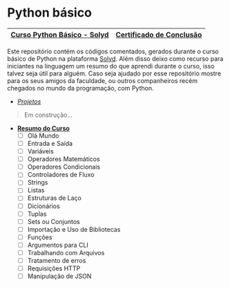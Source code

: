 # Python básico

| [Curso Python Básico - Solyd](https://solyd.com.br/ead/course/python-basico/) | [Certificado de Conclusão]() |
|-------------------------------------------------------------------------------|------------------------------|

Este repositório contém os códigos comentados, gerados durante o curso básico de Python na plataforma [Solyd](https://solyd.com.br/). Além disso deixo como recurso para iniciantes na linguagem um resumo do que aprendi durante o curso, isso talvez seja útil para alguém. Caso seja ajudado por esse repositório mostre para os seus amigos da faculdade, ou outros companheiros recém chegados no mundo da programação, com Python.

- [_Projetos_]()
>Em construção...

- **[Resumo do Curso](./markdown/resumo.md)**
    <!-- TODO: Escrever anotações -->
    - [ ] Olá Mundo
    - [ ] Entrada e Saída
    - [ ] Variáveis
    - [ ] Operadores Matemáticos
    - [ ] Operadores Condicionais
    - [ ] Controladores de Fluxo
    - [ ] Strings
    - [ ] Listas
    - [ ] Estruturas de Laço
    - [ ] Dicionários
    - [ ] Tuplas
    - [ ] Sets ou Conjuntos
    - [ ] Importação e Uso de Bibliotecas
    - [ ] Funções
    - [ ] Argumentos para CLI
    - [ ] Trabalhando com Arquivos
    - [ ] Tratamento de erros
    - [ ] Requisições HTTP
    - [ ] Manipulação de JSON
